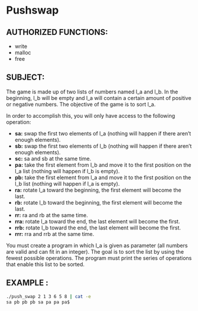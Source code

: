 # Pushswap

## AUTHORIZED FUNCTIONS:
- write
- malloc
- free

## SUBJECT:
The game is made up of two lists of numbers named l_a and l_b.
In the beginning, l_b will be empty and l_a will contain a certain amount of positive or negative numbers.
The objective of the game is to sort l_a.

In order to accomplish this, you will only have access to the following operation:
- **sa:** swap the first two elements of l_a (nothing will happen if there aren’t enough elements).
- **sb:** swap the first two elements of l_b (nothing will happen if there aren’t enough elements).
- **sc:** sa and sb at the same time.
- **pa:** take the first element from l_b and move it to the first position on the l_a list (nothing will happen if l_b is empty).
- **pb:** take the first element from l_a and move it to the first position on the l_b list (nothing will happen if l_a is empty).
- **ra:** rotate l_a toward the beginning, the first element will become the last.
- **rb:** rotate l_b toward the beginning, the first element will become the last.
- **rr:** ra and rb at the same time.
- **rra:** rotate l_a toward the end, the last element will become the first.
- **rrb:** rotate l_b toward the end, the last element will become the first.
- **rrr:** rra and rrb at the same time.

You must create a program in which l_a is given as parameter (all numbers are valid and can fit in an integer).
The goal is to sort the list by using the fewest possible operations.
The program must print the series of operations that enable this list to be sorted.

## EXAMPLE :
````sh
./push_swap 2 1 3 6 5 8 | cat -e
sa pb pb pb sa pa pa pa$
````